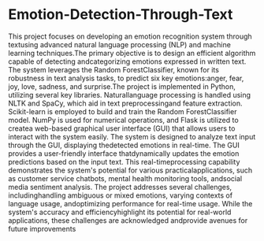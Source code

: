 # Emotion-Detection-Through-Text
This project focuses on developing an emotion recognition system through textusing advanced natural language processing (NLP) and machine learning techniques.The primary objective is to design an efficient algorithm capable of detecting andcategorizing emotions expressed in written text. The system leverages the Random ForestClassifier, known for its robustness in text analysis tasks, to predict six key emotions:anger, fear, joy, love, sadness, and surprise.The project is implemented in Python, utilizing several key libraries. Naturallanguage processing is handled using NLTK and SpaCy, which aid in text preprocessingand feature extraction. Scikit-learn is employed to build and train the Random ForestClassifier model. NumPy is used for numerical operations, and Flask is utilized to createa web-based graphical user interface (GUI) that allows users to interact with the system easily.
The system is designed to analyze text input through the GUI, displaying thedetected emotions in real-time. The GUI provides a user-friendly interface thatdynamically updates the emotion predictions based on the input text. This real-timeprocessing capability demonstrates the system's potential for various practicalapplications, such as customer service chatbots, mental health monitoring tools, andsocial media sentiment analysis. The project addresses several challenges, includinghandling ambiguous or mixed emotions, varying contexts of language usage, andoptimizing performance for real-time usage. While the system's accuracy and efficiencyhighlight its potential for real-world applications, these challenges are acknowledged andprovide avenues for future improvements
